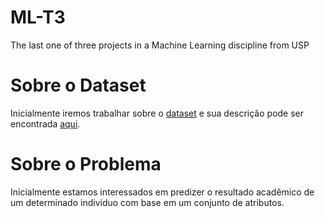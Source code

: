 # ML-T3
The last one of three projects in a Machine Learning discipline from USP

# Sobre o Dataset
  Inicialmente iremos trabalhar sobre o [dataset](https://www.kaggle.com/aljarah/xAPI-Edu-Data/downloads/xAPI-Edu-Data.csv) e sua descrição pode ser encontrada [aqui](https://www.kaggle.com/aljarah/xAPI-Edu-Data).

# Sobre o Problema
  Inicialmente estamos interessados em predizer o resultado acadêmico de um
determinado individuo com base em um conjunto de atributos.

